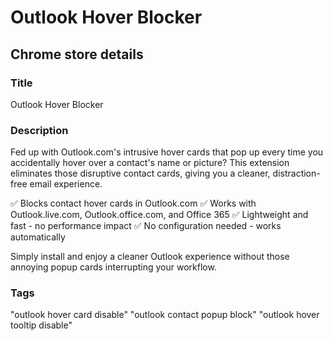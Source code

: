# Outlook Hover Blocker

## Chrome store details

### Title

Outlook Hover Blocker

### Description

Fed up with Outlook.com's intrusive hover cards that pop up every time you accidentally hover over a contact's name or picture? This extension eliminates those disruptive contact cards, giving you a cleaner, distraction-free email experience.

✅ Blocks contact hover cards in Outlook.com
✅ Works with Outlook.live.com, Outlook.office.com, and Office 365
✅ Lightweight and fast - no performance impact
✅ No configuration needed - works automatically

Simply install and enjoy a cleaner Outlook experience without those annoying popup cards interrupting your workflow.

### Tags

"outlook hover card disable"
"outlook contact popup block"
"outlook hover tooltip disable"
